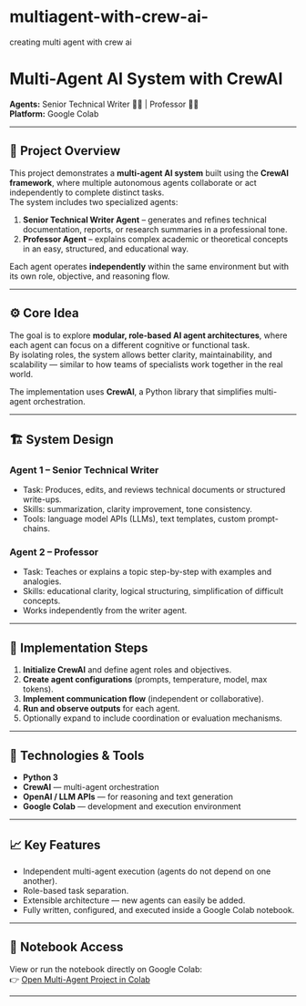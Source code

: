 # multiagent-with-crew-ai-
creating multi agent with crew ai 
# Multi-Agent AI System with CrewAI  
**Agents:** Senior Technical Writer 👩‍💻 | Professor 👨‍🏫  
**Platform:** Google Colab

---

## 🧠 Project Overview

This project demonstrates a **multi-agent AI system** built using the **CrewAI framework**, where multiple autonomous agents collaborate or act independently to complete distinct tasks.  
The system includes two specialized agents:

1. **Senior Technical Writer Agent** – generates and refines technical documentation, reports, or research summaries in a professional tone.  
2. **Professor Agent** – explains complex academic or theoretical concepts in an easy, structured, and educational way.  

Each agent operates **independently** within the same environment but with its own role, objective, and reasoning flow.

---

## ⚙️ Core Idea

The goal is to explore **modular, role-based AI agent architectures**, where each agent can focus on a different cognitive or functional task.  
By isolating roles, the system allows better clarity, maintainability, and scalability — similar to how teams of specialists work together in the real world.

The implementation uses **CrewAI**, a Python library that simplifies multi-agent orchestration.

---

## 🏗️ System Design

### Agent 1 – Senior Technical Writer
- Task: Produces, edits, and reviews technical documents or structured write-ups.  
- Skills: summarization, clarity improvement, tone consistency.  
- Tools: language model APIs (LLMs), text templates, custom prompt-chains.  

### Agent 2 – Professor
- Task: Teaches or explains a topic step-by-step with examples and analogies.  
- Skills: educational clarity, logical structuring, simplification of difficult concepts.  
- Works independently from the writer agent.  

---

## 🔩 Implementation Steps

1. **Initialize CrewAI** and define agent roles and objectives.  
2. **Create agent configurations** (prompts, temperature, model, max tokens).  
3. **Implement communication flow** (independent or collaborative).  
4. **Run and observe outputs** for each agent.  
5. Optionally expand to include coordination or evaluation mechanisms.

---

## 🧰 Technologies & Tools

- **Python 3**  
- **CrewAI** — multi-agent orchestration  
- **OpenAI / LLM APIs** — for reasoning and text generation  
- **Google Colab** — development and execution environment  

---

## 📈 Key Features

- Independent multi-agent execution (agents do not depend on one another).  
- Role-based task separation.  
- Extensible architecture — new agents can easily be added.  
- Fully written, configured, and executed inside a Google Colab notebook.  

---

## 📓 Notebook Access

View or run the notebook directly on Google Colab:  
👉 [Open Multi-Agent Project in Colab](https://colab.research.google.com/drive/1CPPUVzSifKf4Ip52H22GcPGoxrhwrzIC?usp=sharing)

---
